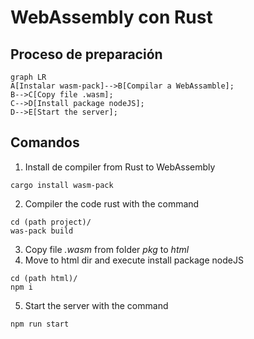 # WebAssembly con Rust
## Proceso de preparación

```mermaid
graph LR 
A[Instalar wasm-pack]-->B[Compilar a WebAssamble];
B-->C[Copy file .wasm];
C-->D[Install package nodeJS];
D-->E[Start the server];
```
## Comandos
1. Install de compiler from Rust to WebAssembly
```
cargo install wasm-pack
 ``` 
2. Compiler the code rust with the command
```
cd (path project)/
was-pack build
 ``` 
3. Copy file _.wasm_ from folder _pkg_ to _html_ 
4. Move to html dir and execute install package nodeJS
```
cd (path html)/
npm i
 ```
5. Start the server with the command
```
npm run start
 ```
